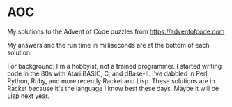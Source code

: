 # AOC
My solutions to the Advent of Code puzzles from  https://adventofcode.com

My answers and the run time in milliseconds are at the bottom of each solution. 

For background: I'm a hobbyist, not a trained programmer. I started writing code in the 80s with Atari BASIC, C, and dBase-II. I've dabbled in Perl, Python, Ruby, and more recently Racket and Lisp. These solutions are in Racket because it's the language I know best these days. Maybe it will be Lisp next year. 



